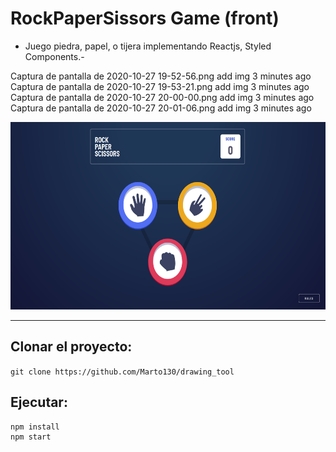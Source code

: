 
# RockPaperSissors Game (front)


- Juego piedra, papel, o tijera implementando Reactjs, Styled Components.-


Captura de pantalla de 2020-10-27 19-52-56.png
add img
3 minutes ago
Captura de pantalla de 2020-10-27 19-53-21.png
add img
3 minutes ago
Captura de pantalla de 2020-10-27 20-00-00.png
add img
3 minutes ago
Captura de pantalla de 2020-10-27 20-01-06.png
add img
3 minutes ago 


<img src="img/Captura de pantalla de 2020-10-27 19-52-56.png" width="600" height="300"/>

* * *



## Clonar el proyecto:

`git clone https://github.com/Marto130/drawing_tool`

## Ejecutar:


```
npm install
npm start
```
